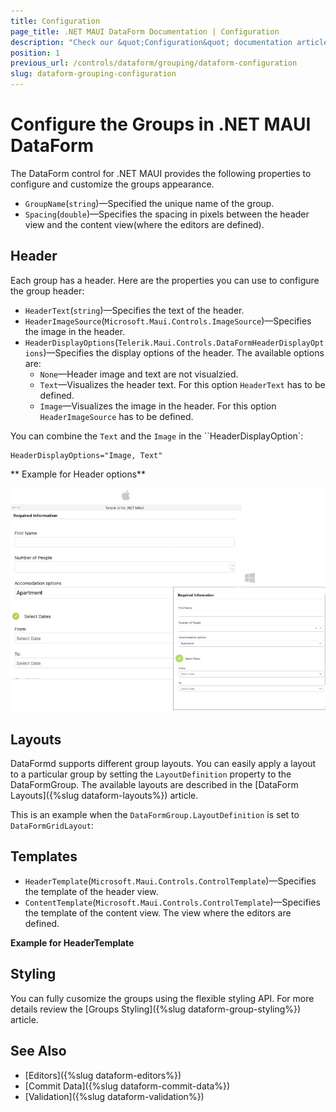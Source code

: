 ```yaml
---
title: Configuration
page_title: .NET MAUI DataForm Documentation | Configuration
description: "Check our &quot;Configuration&quot; documentation article for Telerik DataForm for .NET MAUI control."
position: 1
previous_url: /controls/dataform/grouping/dataform-configuration
slug: dataform-grouping-configuration
---
```


# Configure the Groups in .NET MAUI DataForm

The DataForm control for .NET MAUI provides the following properties to configure and customize the groups appearance. 

* `GroupName`(`string`)&mdash;Specified the unique name of the group.
* `Spacing`(`double`)&mdash;Specifies the spacing in pixels between the header view and the content view(where the editors are defined).

## Header

Each group has a header. Here are the properties you can use to configure the group header:

* `HeaderText`(`string`)&mdash;Specifies the text of the header.
* `HeaderImageSource`(`Microsoft.Maui.Controls.ImageSource`)&mdash;Specifies the image in the header.
* `HeaderDisplayOptions`(`Telerik.Maui.Controls.DataFormHeaderDisplayOptions`)&mdash;Specifies the display options of the header. The available options are:
	* `None`&mdash;Header image and text are not visualzied.
	* `Text`&mdash;Visualizes the header text. For this option `HeaderText` has to be defined.
	* `Image`&mdash;Visualizes the image in the header. For this option `HeaderImageSource` has to be defined.

You can combine the `Text` and the `Image` in the ``HeaderDisplayOption`:

```XAML
HeaderDisplayOptions="Image, Text"
```


** Example for Header options**

<snippet id='dataform-grouping-configuration-header'/>

![DataForm Groups Configuration](../images/dataform-groups-configuration-desktop.png)

## Layouts

DataFormd supports different group layouts. You can easily apply a layout to a particular group by setting the `LayoutDefinition` property to the DataFormGroup. The available layouts are described in the [DataForm Layouts]({%slug dataform-layouts%}) article.

This is an example when the `DataFormGroup.LayoutDefinition` is set to `DataFormGridLayout`:

<snippet id='dataform-grouping-configuration-layout'/>

## Templates

* `HeaderTemplate`(`Microsoft.Maui.Controls.ControlTemplate`)&mdash;Specifies the template of the header view.
* `ContentTemplate`(`Microsoft.Maui.Controls.ControlTemplate`)&mdash;Specifies the template of the content view. The view where the editors are defined.

**Example for HeaderTemplate**

<snippet id='dataform-grouping-configuration-header-template'/>

## Styling

You can fully cusomize the groups using the flexible styling API. For more details review the [Groups Styling]({%slug dataform-group-styling%}) article.

## See Also

- [Editors]({%slug dataform-editors%})
- [Commit Data]({%slug dataform-commit-data%})
- [Validation]({%slug dataform-validation%})